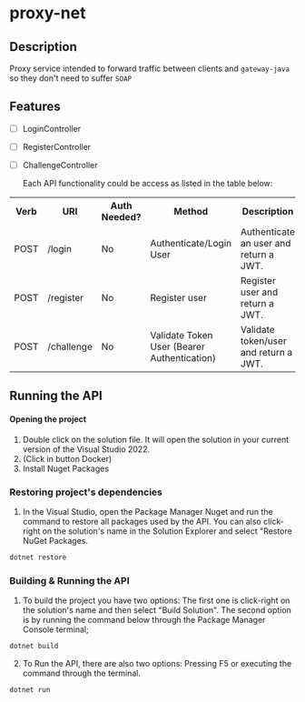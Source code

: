 # proxy-net



## Description

Proxy service intended to forward traffic between clients and `gateway-java` so they don't need to suffer `SOAP`

## Features

- [ ] LoginController

- [ ] RegisterController

- [ ] ChallengeController

  Each API functionality could be access as listed in the table below:

<table>
  <tbody>
    <tr>
      <th>Verb</th>
      <th>URI</th>
      <th>Auth Needed?</th>
      <th>Method</th>
      <th>Description</th>
    </tr>
    <tr>
      <td>POST</td>
      <td>/login</td>
      <td class='text-align:center'>No</td>
      <td>Authenticate/Login User</td>
      <td>Authenticate an user and return a JWT.</td>
    </tr>
    <tr>
      <td>POST</td>
      <td>/register</td>
      <td class='text-align:center'>No</td>
      <td>Register user</td>
      <td>Register user and return a JWT.</td>
    </tr>    
    <tr>
      <td>POST</td>
      <td>/challenge</td>
      <td class='text-align:center'>No</td>
      <td>Validate Token User (Bearer Authentication)</td>
      <td>Validate token/user and return a JWT.</td>
    </tr>
  </tbody>
</table>

## Running the API

#### Opening the project

1. Double click on the solution file. It will open the solution in your current version of the Visual Studio 2022.
1. (Click in button Docker)
1. Install Nuget Packages


### Restoring project's dependencies

1. In the Visual Studio, open the Package Manager Nuget and run the command to restore all packages used by the API. You can also click-right on the solution's name in the Solution Explorer and select "Restore NuGet Packages.

```sh
dotnet restore
```

### Building & Running the API

1. To build the project you have two options: The first one is click-right on the solution's name and then select "Build Solution". The second option is by running the command below through the Package Manager Console terminal;

```sh
dotnet build
```

2. To Run the API, there are also two options: Pressing F5 or executing the command through the terminal. 

```sh
dotnet run
```